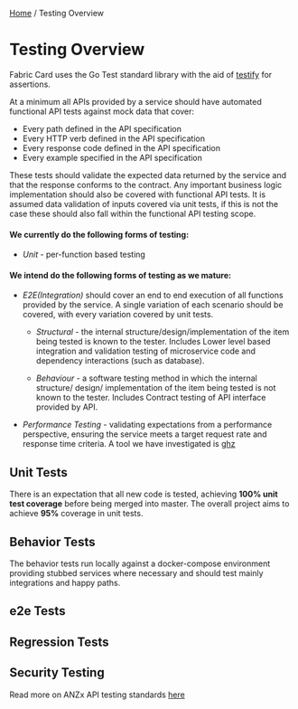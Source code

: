 [Home](../../README.md) / Testing Overview
# Testing Overview
Fabric Card uses the Go Test standard library with the aid of [testify](https://github.com/stretchr/testify)
for assertions.

At a minimum all APIs provided by a service should have automated functional API tests against mock data that cover:

- Every path defined in the API specification
- Every HTTP verb defined in the API specification
- Every response code defined in the API specification
- Every example specified in the API specification

These tests should validate the expected data returned by the service and that the response conforms to the contract.
Any important business logic implementation should also be covered with functional API tests.
It is assumed data validation of inputs covered via unit tests, if this is not the case these should also fall within the functional API testing scope.


 #### We currently do the following forms of testing:

- *Unit* - per-function based testing

 #### We intend do the following forms of testing as we mature:
- *E2E(Integration)* should cover an end to end execution of all functions provided by the service.
A single variation of each scenario should be covered, with every variation covered by unit tests.

    - *Structural* - the internal structure/design/implementation of the item being tested is known to the tester.
Includes Lower level based integration and validation testing of microservice code and dependency interactions
(such as database).

    - *Behaviour* - a software testing method in which the internal structure/ design/ implementation of the item being
tested is not known to the tester. Includes Contract testing of API interface provided by API.

- *Performance Testing* - validating expectations from a performance perspective, ensuring the service meets a target
request rate and response time criteria. A tool we have investigated is [ghz](https://ghz.sh/)

## Unit Tests
There is an expectation that all new code is tested, achieving **100% unit test coverage** before being
merged into master. The overall project aims to achieve **95%** coverage in unit tests.

## Behavior Tests
The behavior tests run locally against a docker-compose environment providing stubbed services where necessary and should test mainly integrations and happy paths.

## e2e Tests

## Regression Tests

## Security Testing

Read more on ANZx API testing standards [here](https://confluence.service.anz/display/ABT/API+Testing)
